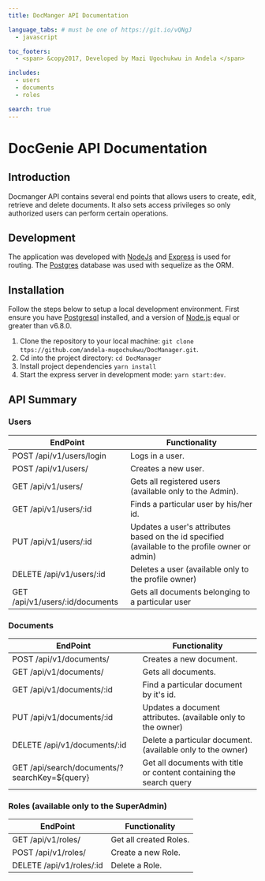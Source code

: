```yaml
---
title: DocManger API Documentation

language_tabs: # must be one of https://git.io/vQNgJ
  - javascript

toc_footers:
  - <span> &copy2017, Developed by Mazi Ugochukwu in Andela </span>

includes:
  - users
  - documents
  - roles

search: true
---
```


# DocGenie API Documentation

## Introduction
Docmanger API contains several end points that allows users to create, edit, retrieve and delete documents. It also sets access privileges so only authorized users can perform certain operations.

## Development
The application was developed with [NodeJs](http://nodejs.org/) and [Express](http://expressjs.com/) is used for routing. The [Postgres](http://postgresql.com/) database was used with sequelize as the ORM.

## Installation
Follow the steps below to setup a local development environment. First ensure you have [Postgresql](https://www.postgresql.org/) installed, and a version of [Node.js](http://nodejs.org/) equal or greater than v6.8.0.

1. Clone the repository to your local machine: `git clone ttps://github.com/andela-mugochukwu/DocManager.git`.
2. Cd into the project directory:  `cd DocManager`
4. Install project dependencies `yarn install`
5. Start the express server in development mode: `yarn start:dev`.

## API Summary
### Users
EndPoint                           |   Functionality
-----------------------------------|------------------------
POST /api/v1/users/login         |   Logs in a user.
POST /api/v1/users/              |   Creates a new user.
GET /api/v1/users/                    |   Gets all registered users (available only to the Admin).
GET /api/v1/users/:id                 |   Finds a particular user by his/her id.
PUT /api/v1/users/:id                 |   Updates a user's attributes based on the id specified (available to the profile owner or admin)
DELETE /api/v1/users/:id              |   Deletes a user (available only to the profile owner)
GET /api/v1/users/:id/documents       | Gets all documents belonging to a particular user

### Documents
EndPoint                      |   Functionality
------------------------------|------------------------
POST /api/v1/documents/          |   Creates a new document.
GET /api/v1/documents/           |   Gets all documents.
GET /api/v1/documents/:id        |   Find a particular document by it's id.
PUT /api/v1/documents/:id        |   Updates a document attributes. (available only to the owner)
DELETE /api/v1/documents/:id     |   Delete a particular document. (available only to the owner)
GET /api/search/documents/?searchKey=${query} | Get all documents with title or content containing the search query

### Roles (available only to the SuperAdmin)
EndPoint                          |   Functionality
----------------------------------|------------------------
GET /api/v1/roles/                   |   Get all created Roles.
POST /api/v1/roles/                  |   Create a new Role.
DELETE /api/v1/roles/:id             |   Delete a Role.